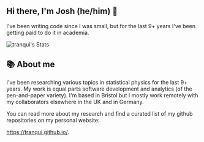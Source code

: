 ## Hi there, I'm Josh (he/him) 👋

I've been writing code since I was small, but for the last 9+ years I've been getting paid to do it in academia.

![tranqui's Stats](https://github-readme-stats.vercel.app/api?username=tranqui&theme=vue-dark&show_icons=true&hide_border=true&count_private=true)

## 📚 About me

I've been researching various topics in statistical physics for the last 9+ years. My work is equal parts software development and analytics (of the pen-and-paper variety). I'm based in Bristol but I mostly work remotely with my collaborators elsewhere in the UK and in Germany.

You can read more about my research and find a curated list of my github repositories on my personal website:

https://tranqui.github.io/.

<!--
**tranqui/tranqui** is a ✨ _special_ ✨ repository because its `README.md` (this file) appears on your GitHub profile.

Here are some ideas to get you started:

- 🔭 I’m currently working on ...
- 🌱 I’m currently learning ...
- 👯 I’m looking to collaborate on ...
- 🤔 I’m looking for help with ...
- 💬 Ask me about ...
- 📫 How to reach me: ...
- 😄 Pronouns: ...
- ⚡ Fun fact: ...
-->
